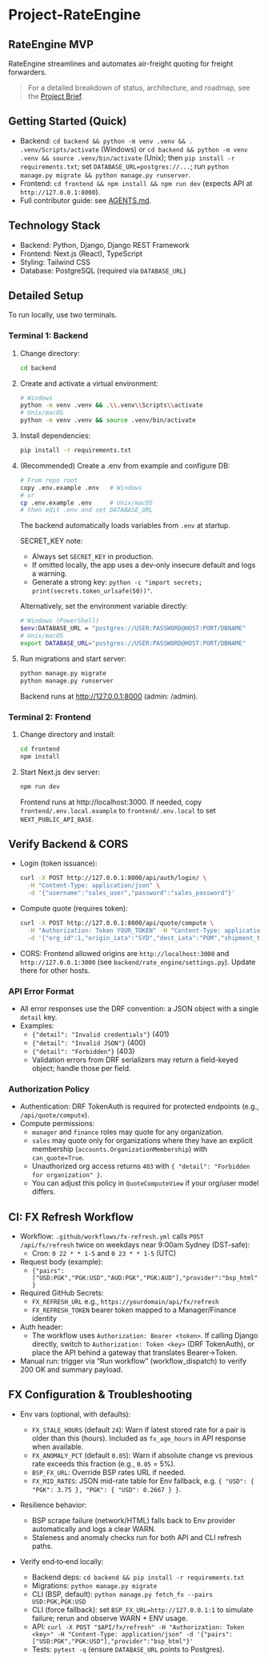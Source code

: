 # Project-RateEngine

## RateEngine MVP

RateEngine streamlines and automates air-freight quoting for freight forwarders.

> For a detailed breakdown of status, architecture, and roadmap, see the [Project Brief](./docs/PROJECT_BRIEF.md).

## Getting Started (Quick)

- Backend: `cd backend && python -m venv .venv && . .venv/Scripts/activate` (Windows) or `cd backend && python -m venv .venv && source .venv/bin/activate` (Unix); then `pip install -r requirements.txt`; set `DATABASE_URL=postgres://...`; run `python manage.py migrate && python manage.py runserver`.
- Frontend: `cd frontend && npm install && npm run dev` (expects API at `http://127.0.0.1:8000`).
- Full contributor guide: see [AGENTS.md](./AGENTS.md).

## Technology Stack

- Backend: Python, Django, Django REST Framework
- Frontend: Next.js (React), TypeScript
- Styling: Tailwind CSS
- Database: PostgreSQL (required via `DATABASE_URL`)

## Detailed Setup

To run locally, use two terminals.

### Terminal 1: Backend

1. Change directory:
   ```bash
   cd backend
   ```
2. Create and activate a virtual environment:
   ```bash
   # Windows
   python -m venv .venv && .\\.venv\\Scripts\\activate
   # Unix/macOS
   python -m venv .venv && source .venv/bin/activate
   ```
3. Install dependencies:
   ```bash
   pip install -r requirements.txt
   ```
4. (Recommended) Create a .env from example and configure DB:
   ```bash
   # From repo root
   copy .env.example .env   # Windows
   # or
   cp .env.example .env     # Unix/macOS
   # then edit .env and set DATABASE_URL
   ```
   The backend automatically loads variables from `.env` at startup.

   SECRET_KEY note:
   - Always set `SECRET_KEY` in production.
   - If omitted locally, the app uses a dev-only insecure default and logs a warning.
   - Generate a strong key: `python -c "import secrets; print(secrets.token_urlsafe(50))"`.

   Alternatively, set the environment variable directly:
   ```bash
   # Windows (PowerShell)
   $env:DATABASE_URL = "postgres://USER:PASSWORD@HOST:PORT/DBNAME"
   # Unix/macOS
   export DATABASE_URL="postgres://USER:PASSWORD@HOST:PORT/DBNAME"
   ```
5. Run migrations and start server:
   ```bash
   python manage.py migrate
   python manage.py runserver
   ```
   Backend runs at http://127.0.0.1:8000 (admin: /admin).

### Terminal 2: Frontend

1. Change directory and install:
   ```bash
   cd frontend
   npm install
   ```
2. Start Next.js dev server:
   ```bash
   npm run dev
   ```
   Frontend runs at http://localhost:3000.
   If needed, copy `frontend/.env.local.example` to `frontend/.env.local` to set `NEXT_PUBLIC_API_BASE`.

## Verify Backend & CORS

- Login (token issuance):
  ```bash
  curl -X POST http://127.0.0.1:8000/api/auth/login/ \
    -H "Content-Type: application/json" \
    -d '{"username":"sales_user","password":"sales_password"}'
  ```
- Compute quote (requires token):
  ```bash
  curl -X POST http://127.0.0.1:8000/api/quote/compute \
    -H "Authorization: Token YOUR_TOKEN" -H "Content-Type: application/json" \
    -d '{"org_id":1,"origin_iata":"SYD","dest_iata":"POM","shipment_type":"EXPORT","service_scope":"AIRPORT_AIRPORT","pieces":[{"weight_kg":"10"}]}'
  ```
- CORS: Frontend allowed origins are `http://localhost:3000` and `http://127.0.0.1:3000` (see `backend/rate_engine/settings.py`). Update there for other hosts.

### API Error Format

- All error responses use the DRF convention: a JSON object with a single `detail` key.
- Examples:
  - `{"detail": "Invalid credentials"}` (401)
  - `{"detail": "Invalid JSON"}` (400)
  - `{"detail": "Forbidden"}` (403)
  - Validation errors from DRF serializers may return a field-keyed object; handle those per field.

### Authorization Policy

- Authentication: DRF TokenAuth is required for protected endpoints (e.g., `/api/quote/compute`).
- Compute permissions:
  - `manager` and `finance` roles may quote for any organization.
  - `sales` may quote only for organizations where they have an explicit membership (`accounts.OrganizationMembership`) with `can_quote=True`.
  - Unauthorized org access returns `403` with `{ "detail": "Forbidden for organization" }`.
  - You can adjust this policy in `QuoteComputeView` if your org/user model differs.

## CI: FX Refresh Workflow

- Workflow: `.github/workflows/fx-refresh.yml` calls `POST /api/fx/refresh` twice on weekdays near 9:00am Sydney (DST-safe):
  - Cron: `0 22 * * 1-5` and `0 23 * * 1-5` (UTC)
- Request body (example):
  - `{"pairs":["USD:PGK","PGK:USD","AUD:PGK","PGK:AUD"],"provider":"bsp_html"}`
- Required GitHub Secrets:
  - `FX_REFRESH_URL` e.g., `https://yourdomain/api/fx/refresh`
  - `FX_REFRESH_TOKEN` bearer token mapped to a Manager/Finance identity
- Auth header:
  - The workflow uses `Authorization: Bearer <token>`. If calling Django directly, switch to `Authorization: Token <key>` (DRF TokenAuth), or place the API behind a gateway that translates Bearer→Token.
- Manual run: trigger via “Run workflow” (workflow_dispatch) to verify 200 OK and summary payload.

## FX Configuration & Troubleshooting

- Env vars (optional, with defaults):
  - `FX_STALE_HOURS` (default `24`): Warn if latest stored rate for a pair is older than this (hours). Included as `fx_age_hours` in API response when available.
  - `FX_ANOMALY_PCT` (default `0.05`): Warn if absolute change vs previous rate exceeds this fraction (e.g., `0.05` = 5%).
  - `BSP_FX_URL`: Override BSP rates URL if needed.
  - `FX_MID_RATES`: JSON mid-rate table for Env fallback, e.g. `{ "USD": { "PGK": 3.75 }, "PGK": { "USD": 0.2667 } }`.

- Resilience behavior:
  - BSP scrape failure (network/HTML) falls back to Env provider automatically and logs a clear WARN.
  - Staleness and anomaly checks run for both API and CLI refresh paths.

- Verify end‑to‑end locally:
  - Backend deps: `cd backend && pip install -r requirements.txt`
  - Migrations: `python manage.py migrate`
  - CLI (BSP, default): `python manage.py fetch_fx --pairs USD:PGK,PGK:USD`
  - CLI (force fallback): set `BSP_FX_URL=http://127.0.0.1:1` to simulate failure; rerun and observe WARN + ENV usage.
  - API: `curl -X POST "$API/fx/refresh" -H "Authorization: Token <key>" -H "Content-Type: application/json" -d '{"pairs":["USD:PGK","PGK:USD"],"provider":"bsp_html"}'`
  - Tests: `pytest -q` (ensure `DATABASE_URL` points to Postgres).
